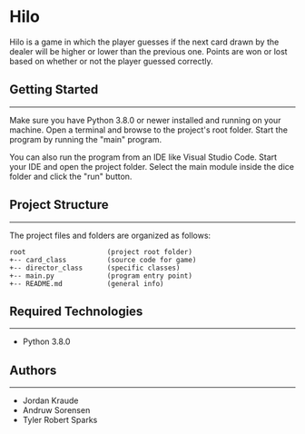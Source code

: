 # Hilo
Hilo is a game in which the player guesses if the next card drawn by the dealer will be higher or lower than the previous one. Points are won or lost based on whether or not the player guessed correctly.

## Getting Started
---
Make sure you have Python 3.8.0 or newer installed and running on your machine. Open a terminal and 
browse to the project's root folder. Start the program by running the "main" program.

You can also run the program from an IDE like Visual Studio Code. Start your IDE and open the 
project folder. Select the main module inside the dice folder and click the "run" button.

## Project Structure
---
The project files and folders are organized as follows:
```
root                    (project root folder)
+-- card_class          (source code for game)
+-- director_class      (specific classes)
+-- main.py             (program entry point)
+-- README.md           (general info)
```

## Required Technologies
---
* Python 3.8.0

## Authors
---
* Jordan Kraude
* Andruw Sorensen
* Tyler Robert Sparks